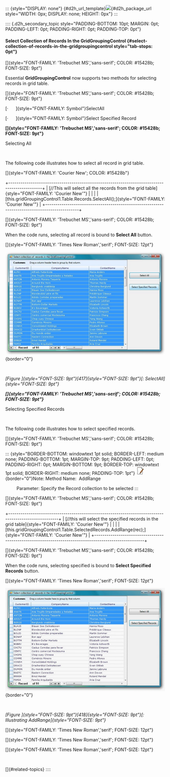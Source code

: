 ::: {style="DISPLAY: none"}
[](ms-xhelp:///?Id=d2h_url_template){#d2h_url_template}![](!package_url!){#d2h_package_url style="WIDTH: 0px; DISPLAY: none; HEIGHT: 0px"}
:::

:::: {.d2h_secondary_topic style="PADDING-BOTTOM: 10pt; MARGIN: 0pt; PADDING-LEFT: 0pt; PADDING-RIGHT: 0pt; PADDING-TOP: 0pt"}
#### Select Collection of Records In the GridGroupingControl {#select-collection-of-records-in-the-gridgroupingcontrol style="tab-stops: 0pt"}

[]{style="FONT-FAMILY: 'Trebuchet MS','sans-serif'; COLOR: #15428b; FONT-SIZE: 9pt"} 

Essential **GridGroupingControl** now supports two methods for selecting records in grid table.

[]{style="FONT-FAMILY: 'Trebuchet MS','sans-serif'; COLOR: #15428b; FONT-SIZE: 9pt"} 

[·      ]{style="FONT-FAMILY: Symbol"}SelectAll

[·      ]{style="FONT-FAMILY: Symbol"}Select Specified Record

**[]{style="FONT-FAMILY: 'Trebuchet MS','sans-serif'; COLOR: #15428b; FONT-SIZE: 9pt"}** 

Selecting All

 

The following code illustrates how to select all record in grid table.

[]{style="FONT-FAMILY: 'Courier New'; COLOR: #15428b"} 

+----------------------------------------------------------------------------------------------+
| [//This will select all the records from the grid table]{style="FONT-FAMILY: 'Courier New'"} |
|                                                                                              |
| [this.gridGroupingControl1.Table.Records.SelectAll();]{style="FONT-FAMILY: 'Courier New'"}   |
+----------------------------------------------------------------------------------------------+

[]{style="FONT-FAMILY: 'Trebuchet MS','sans-serif'; COLOR: #15428b; FONT-SIZE: 9pt"} 

When the code runs, selecting all record is bound to **Select All** button.

[]{style="FONT-FAMILY: 'Times New Roman','serif'; FONT-SIZE: 12pt"} 

![](ImagesExt/image91_476.png){border="0"}

 

*[Figure ]{style="FONT-SIZE: 9pt"}[417]{style="FONT-SIZE: 9pt"}[: SelectAll]{style="FONT-SIZE: 9pt"}*

***[]{style="FONT-FAMILY: 'Trebuchet MS','sans-serif'; COLOR: #15428b; FONT-SIZE: 9pt"}*** 

Selecting Specified Records

 

The following code illustrates how to select specified records.

[]{style="FONT-FAMILY: 'Trebuchet MS','sans-serif'; COLOR: #15428b; FONT-SIZE: 9pt"} 

::: {style="BORDER-BOTTOM: windowtext 1pt solid; BORDER-LEFT: medium none; PADDING-BOTTOM: 1pt; MARGIN-TOP: 9pt; PADDING-LEFT: 0pt; PADDING-RIGHT: 0pt; MARGIN-BOTTOM: 9pt; BORDER-TOP: windowtext 1pt solid; BORDER-RIGHT: medium none; PADDING-TOP: 1pt"}
![](ImagesExt/image91_1.jpg){border="0"}Note: Method Name:  AddRange

         Parameter: Specify the Record collection to be selected
:::

[]{style="FONT-FAMILY: 'Trebuchet MS','sans-serif'; COLOR: #15428b; FONT-SIZE: 9pt"} 

+------------------------------------------------------------------------------------------------------+
| [//this will select the specified records in the grid table]{style="FONT-FAMILY: 'Courier New'"}     |
|                                                                                                      |
| [this.gridGroupingControl1.Table.SelectedRecords.AddRange(rec);]{style="FONT-FAMILY: 'Courier New'"} |
+------------------------------------------------------------------------------------------------------+

[]{style="FONT-FAMILY: 'Trebuchet MS','sans-serif'; COLOR: #15428b; FONT-SIZE: 9pt"} 

When the code runs, selecting specified is bound to **Select Specified Records** button.

[]{style="FONT-FAMILY: 'Times New Roman','serif'; FONT-SIZE: 12pt"} 

![](ImagesExt/image91_477.png){border="0"}

 

*[Figure ]{style="FONT-SIZE: 9pt"}[418]{style="FONT-SIZE: 9pt"}[: Illustrating AddRange]{style="FONT-SIZE: 9pt"}*

[]{style="FONT-FAMILY: 'Times New Roman','serif'; FONT-SIZE: 12pt"} 

[]{style="FONT-FAMILY: 'Times New Roman','serif'; FONT-SIZE: 12pt"} 

[]{style="FONT-FAMILY: 'Times New Roman','serif'; FONT-SIZE: 12pt"} 

 

[]{#related-topics}
::::
